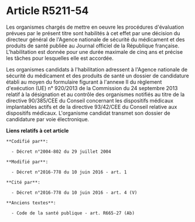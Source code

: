 # Article R5211-54

Les organismes chargés de mettre en oeuvre les procédures d'évaluation prévues par le présent titre sont habilités à cet
effet par une décision du directeur général de l'Agence nationale de sécurité du médicament et des produits de santé publiée
au Journal officiel de la République française. L'habilitation est donnée pour une durée maximale de cinq ans et précise les
tâches pour lesquelles elle est accordée. 

Les organismes candidats à l'habilitation adressent à l'Agence nationale de sécurité du médicament et des produits de santé
un dossier de candidature établi au moyen du formulaire figurant à l'annexe II du règlement d'exécution (UE) n° 920/2013 de
la Commission du 24 septembre 2013 relatif à la désignation et au contrôle des organismes notifiés au titre de la directive
90/385/CEE du Conseil concernant les dispositifs médicaux implantables actifs et de la directive 93/42/CEE du Conseil
relative aux dispositifs médicaux. L'organisme candidat transmet son dossier de candidature par voie électronique.

**Liens relatifs à cet article**

	**Codifié par**:

	  - Décret n°2004-802 du 29 juillet 2004

	**Modifié par**:

	  - Décret n°2016-778 du 10 juin 2016 - art. 1

	**Cité par**:

	  - Décret n°2016-778 du 10 juin 2016 - art. 4 (V)

	**Anciens textes**:

	  - Code de la santé publique - art. R665-27 (Ab)
